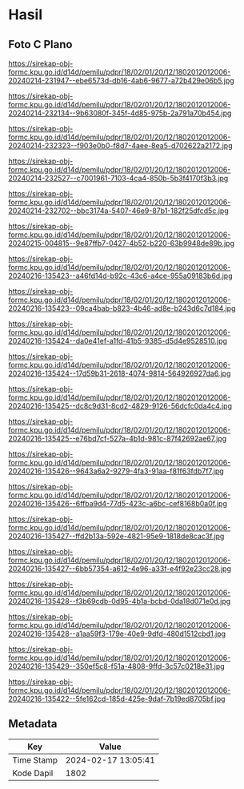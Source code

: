 # Hasil

## Foto C Plano

https://sirekap-obj-formc.kpu.go.id/d14d/pemilu/pdpr/18/02/01/20/12/1802012012006-20240214-231947--ebe6573d-db16-4ab6-9677-a72b429e06b5.jpg

https://sirekap-obj-formc.kpu.go.id/d14d/pemilu/pdpr/18/02/01/20/12/1802012012006-20240214-232134--9b63080f-345f-4d85-975b-2a791a70b454.jpg

https://sirekap-obj-formc.kpu.go.id/d14d/pemilu/pdpr/18/02/01/20/12/1802012012006-20240214-232323--f903e0b0-f8d7-4aee-8ea5-d702622a2172.jpg

https://sirekap-obj-formc.kpu.go.id/d14d/pemilu/pdpr/18/02/01/20/12/1802012012006-20240214-232527--c7001961-7103-4ca4-850b-5b3f4170f3b3.jpg

https://sirekap-obj-formc.kpu.go.id/d14d/pemilu/pdpr/18/02/01/20/12/1802012012006-20240214-232702--bbc3174a-5407-46e9-87b1-182f25dfcd5c.jpg

https://sirekap-obj-formc.kpu.go.id/d14d/pemilu/pdpr/18/02/01/20/12/1802012012006-20240215-004815--9e87ffb7-0427-4b52-b220-63b9948de89b.jpg

https://sirekap-obj-formc.kpu.go.id/d14d/pemilu/pdpr/18/02/01/20/12/1802012012006-20240216-135423--a46fd14d-b92c-43c6-a4ce-955a09183b6d.jpg

https://sirekap-obj-formc.kpu.go.id/d14d/pemilu/pdpr/18/02/01/20/12/1802012012006-20240216-135423--09ca4bab-b823-4b46-ad8e-b243d6c7d184.jpg

https://sirekap-obj-formc.kpu.go.id/d14d/pemilu/pdpr/18/02/01/20/12/1802012012006-20240216-135424--da0e41ef-a1fd-41b5-9385-d5d4e9528510.jpg

https://sirekap-obj-formc.kpu.go.id/d14d/pemilu/pdpr/18/02/01/20/12/1802012012006-20240216-135424--17d59b31-2618-4074-9814-564926927da6.jpg

https://sirekap-obj-formc.kpu.go.id/d14d/pemilu/pdpr/18/02/01/20/12/1802012012006-20240216-135425--dc8c9d31-8cd2-4829-9126-56dcfc0da4c4.jpg

https://sirekap-obj-formc.kpu.go.id/d14d/pemilu/pdpr/18/02/01/20/12/1802012012006-20240216-135425--e76bd7cf-527a-4b1d-981c-87f42692ae67.jpg

https://sirekap-obj-formc.kpu.go.id/d14d/pemilu/pdpr/18/02/01/20/12/1802012012006-20240216-135426--9643a6a2-9279-4fa3-91aa-f81f63fdb7f7.jpg

https://sirekap-obj-formc.kpu.go.id/d14d/pemilu/pdpr/18/02/01/20/12/1802012012006-20240216-135426--6ffba9d4-77d5-423c-a6bc-cef8168b0a0f.jpg

https://sirekap-obj-formc.kpu.go.id/d14d/pemilu/pdpr/18/02/01/20/12/1802012012006-20240216-135427--ffd2b13a-592e-4821-95e9-1818de8cac3f.jpg

https://sirekap-obj-formc.kpu.go.id/d14d/pemilu/pdpr/18/02/01/20/12/1802012012006-20240216-135427--6bb57354-a612-4e96-a33f-e4f92e23cc28.jpg

https://sirekap-obj-formc.kpu.go.id/d14d/pemilu/pdpr/18/02/01/20/12/1802012012006-20240216-135428--f3b69cdb-0d95-4b1a-bcbd-0da18d071e0d.jpg

https://sirekap-obj-formc.kpu.go.id/d14d/pemilu/pdpr/18/02/01/20/12/1802012012006-20240216-135428--a1aa59f3-179e-40e9-9dfd-480d1512cbd1.jpg

https://sirekap-obj-formc.kpu.go.id/d14d/pemilu/pdpr/18/02/01/20/12/1802012012006-20240216-135429--350ef5c8-f51a-4808-9ffd-3c57c0218e31.jpg

https://sirekap-obj-formc.kpu.go.id/d14d/pemilu/pdpr/18/02/01/20/12/1802012012006-20240216-135422--5fe162cd-185d-425e-9daf-7b19ed8705bf.jpg


## Metadata

| Key        | Value               |
| ---------- | ------------------- |
| Time Stamp | 2024-02-17 13:05:41 |
| Kode Dapil | 1802                |



